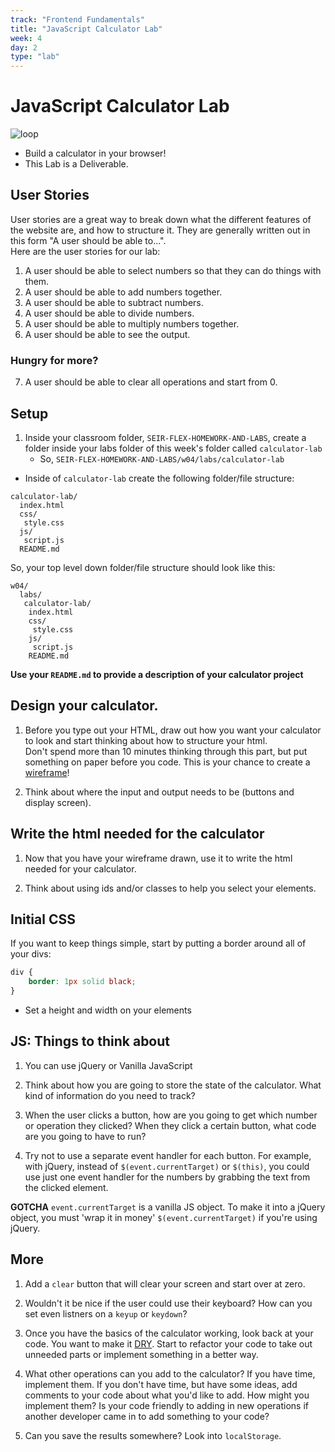 ```yaml
---
track: "Frontend Fundamentals"
title: "JavaScript Calculator Lab"
week: 4
day: 2
type: "lab"
---
```



# JavaScript Calculator Lab


![loop](https://i.imgur.com/LxaKMCj.png)

- Build a calculator in your browser!
- This Lab is a Deliverable.

## User Stories

User stories are a great way to break down what the different features of the website are, and how to structure it. They are generally written out in this form "A user should be able to...". <br>Here are the user stories for our lab:

1. A user should be able to select numbers so that they can do things with them.
2. A user should be able to add numbers together.
3. A user should be able to subtract numbers.
4. A user should be able to divide numbers.
5. A user should be able to multiply numbers together.
6. A user should be able to see the output.

### Hungry for more?

7. A user should be able to clear all operations and start from 0.


## Setup  

1. Inside your classroom folder, `SEIR-FLEX-HOMEWORK-AND-LABS`, create a folder inside your labs folder of this week's folder called `calculator-lab`
	- So, `SEIR-FLEX-HOMEWORK-AND-LABS/w04/labs/calculator-lab`

- Inside of `calculator-lab` create the following folder/file structure:

```shell
calculator-lab/
  index.html
  css/
   style.css
  js/
   script.js
  README.md
```

So, your top level down folder/file structure should look like this:

```shell
w04/
  labs/
   calculator-lab/
    index.html
    css/
     style.css
    js/
     script.js
    README.md
```

**Use your `README.md` to provide a description of your calculator project**


## Design your calculator.

1. Before you type out your HTML, draw out how you want your calculator to look and start thinking about how to structure your html. <br>Don't spend more than 10 minutes thinking through this part, but put something on paper before you code. This is your chance to create a [wireframe](http://www.creativebloq.com/web-design/jargon-wireframes-mockups-prototypes-51514898)!

2. Think about where the input and output needs to be (buttons and display screen).

## Write the html needed for the calculator

1. Now that you have your wireframe drawn, use it to write the html needed for your calculator.

2. Think about using ids and/or classes to help you select your elements.


## Initial CSS

If you want to keep things simple, start by putting a border around all of your divs:

``` css
div {
    border: 1px solid black;
}
```

- Set a height and width on your elements


## JS: Things to think about

1. You can use jQuery or Vanilla JavaScript

1. Think about how you are going to store the state of the calculator. What kind of information do you need to track?

1. When the user clicks a button, how are you going to get which number or operation they clicked? When they click a certain button, what code are you going to have to run?

1. Try not to use a separate event handler for each button. For example, with jQuery, instead of `$(event.currentTarget)` or `$(this)`, you could use just one event handler for the numbers by grabbing the text from the clicked element.


**GOTCHA** `event.currentTarget` is a vanilla JS object. To make it into a jQuery object, you must 'wrap it in money' `$(event.currentTarget)` if you're using jQuery.

## More

1. Add a `clear` button that will clear your screen and start over at zero.

2. Wouldn't it be nice if the user could use their keyboard? How can you set even listners on a `keyup` or `keydown`?

3. Once you have the basics of the calculator working, look back at your code. You want to make it [DRY](https://en.wikipedia.org/wiki/Don%27t_repeat_yourself).  Start to refactor your code to take out unneeded parts or implement something in a better way.

4. What other operations can you add to the calculator? If you have time, implement them. If you don't have time, but have some ideas, add comments to your code about what you'd like to add. How might you implement them? Is your code friendly to adding in new operations if another developer came in to add something to your code?

5. Can you save the results somewhere? Look into `localStorage`.

